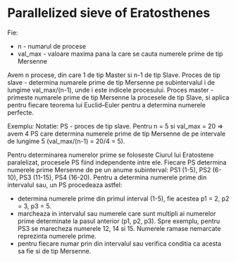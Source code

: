 # Parallelized sieve of Eratosthenes

Fie:
   - n - numarul de procese
   - val_max - valoare maxima pana la care se cauta numerele prime de tip Mersenne 

Avem n procese, din care 1 de tip Master si n-1 de tip Slave.
   Proces de tip slave - determina numarele prime de tip Mersenne pe subintervalul i de lungime val_max/(n-1), unde i este indicele procesului.
   Proces master - primeste numarele prime de tip Mersenne la procesele de tip Slave, si aplica pentru fiecare teorema lui Euclid–Euler pentru a determina numerele perfecte.

Exemplu:
Notatie: PS - proces de tip slave.
Pentru n = 5 si val_max = 20 => avem 4 PS care determina numerele prime de tip Mersenne de pe intervale de lungime 5 (val_max/(n-1) = 20/4 = 5).

Pentru determinarea numerelor prime se foloseste Ciurul lui Eratostene paralelizat, procesele PS fiind independente intre ele.
Fiecare PS determina numerele prime Mersenne de pe un anume subinterval: PS1 (1-5), PS2 (6-10), PS3 (11-15), PS4 (16-20).
Pentru a determina numerele prime din intervalul sau, un PS procedeaza astfel:
   - determina numerele prime din primul interval (1-5), fie acestea p1 = 2, p2 = 3, p3 = 5.
   - marcheaza in intervalul sau numerele care sunt multipli ai numerelor prime determinate la pasul anterior (p1, p2, p3). Spre exemplu, pentru PS3 se marecheza numerele 12, 14 si 15. Numerele ramase nemarcate reprezinta numerele prime.
   - pentru fiecare numar prin din intervalul sau verifica conditia ca acesta sa fie si de tip Mersenne.
